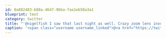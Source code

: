 ```yaml
---
id: 0a802483-b88a-4647-96ba-faa1eb58a3a1
blueprint: text
category: twitter
title: "'@nigelfish I saw that last night as well. Crazy zoom lens involved for that."
caption: '<span class="username username_linked">@<a href="https://twitter.com/nigelfish" title="Nigel Fish">nigelfish</a></span> I saw that last night as well. Crazy zoom lens involved for that.'
---
```

